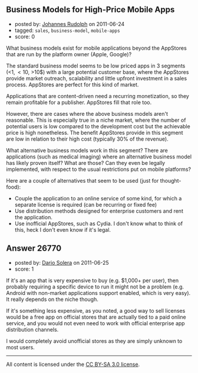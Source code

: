 ## Business Models for High-Price Mobile Apps

- posted by: [Johannes Rudolph](https://stackexchange.com/users/-1/11487-johannes-rudolph) on 2011-06-24
- tagged: `sales`, `business-model`, `mobile-apps`
- score: 0

What business models exist for mobile applications beyond the AppStores that are run by the platform owner (Apple, Google)?

The standard business model seems to be low priced apps in 3 segments (<1$, <10$, >10$) with a large potential customer base, where the AppStores provide market outreach, scalability and little upfront investment in a sales process. AppStores are perfect for this kind of market. 

Applications that are content-driven need a recurring monetization, so they remain profitable for a publisher. AppStores fill that role too.

However, there are cases where the above business models aren't reasonable. This is especially true in a niche market, where the number of potential users is low compared to the development cost but the achievable price is high nonetheless. The benefit AppStores provide in this segment are low in relation to their high cost (typically 30% of the revenue). 

What alternative business models work in this segment? There are applications (such as medical imaging) where an alternative business model has likely proven itself? What are those? Can they even be legally implemented, with  respect to the usual restrictions put on mobile platforms?

Here are a couple of alternatives that seem to be used (just for thought-food):

 * Couple the application to an online service of some kind, for which a separate license is required (can be recurring or fixed fee)
 * Use distribution methods designed for enterprise customers and rent the application.
 * Use inofficial AppStores, such as Cydia. I don't know what to think of this, heck I don't even know if it's legal.




## Answer 26770

- posted by: [Dario Solera](https://stackexchange.com/users/-1/1539-dario-solera) on 2011-06-25
- score: 1

If it's an app that is very expensive to buy (e.g. $1,000+ per user), then probably requiring a specific device to run it might not be a problem (e.g. Android with non-market applications support enabled, which is very easy). It really depends on the niche though.

If it's something less expensive, as you noted, a good way to sell licenses would be a free app on official stores that are actually tied to a paid online service, and you would not even need to work with official enterprise app distribution channels.

I would completely avoid unofficial stores as they are simply unknown to most users.



---

All content is licensed under the [CC BY-SA 3.0 license](https://creativecommons.org/licenses/by-sa/3.0/).
